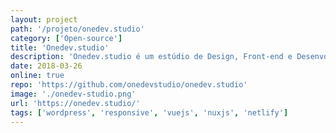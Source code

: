 ```yaml
---
layout: project
path: '/projeto/onedev.studio'
category: ['Open-source']
title: 'Onedev.studio'
description: 'Onedev.studio é um estúdio de Design, Front-end e Desenvolvimento WordPress. Feito com Stylus e Nuxtjs (Vuejs), usando pré-rendering e hospedado no Netlify.'
date: 2018-03-26
online: true
repo: 'https://github.com/onedevstudio/onedev.studio'
image: './onedev-studio.png'
url: 'https://onedev.studio/'
tags: ['wordpress', 'responsive', 'vuejs', 'nuxjs', 'netlify']
---
```

